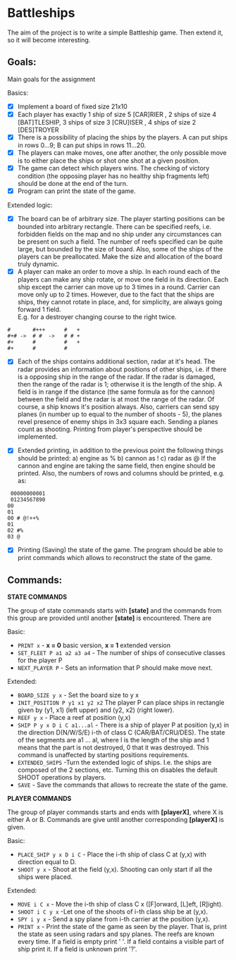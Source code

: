 # Battleships

The aim of the project is to write a simple Battleship game. Then extend it, so it will become interesting.

## Goals:

Main goals for the assignment

Basics:

- [x] Implement a board of fixed size 21x10 
- [x] Each player has exactly 1 ship of size 5 [CAR]RIER , 2 ships of size 4 [BAT]TLESHIP, 3 ships of size 3 [CRU]ISER , 4 ships of size 2 [DES]TROYER
- [x] There is a possibility of placing the ships by the players. A can put ships in rows 0...9; B can put ships in rows 11...20. 
- [x] The players can make moves, one after another, the only possible move is to either place the ships or shot one shot at a given position.
- [x] The game can detect which players wins. The checking of victory condition (the opposing player has no healthy ship fragments left) should be done at the end of the turn.
- [x] Program can print the state of the game.

Extended logic: 

- [x] The board can be of arbitrary size. The player starting positions can be bounded into arbitrary rectangle. There can be specified reefs, i.e. forbidden fields on the map and no ship under any circumstances can be present on such a field. The number of reefs specified can be quite large, but bounded by the size of board. Also, some of the ships of the players can be preallocated. Make the size and allocation of the board truly dynamic.
- [x] A player can make an order to move a ship. In each round each of the players can make any ship rotate, or move one field in its direction. Each ship except the carrier can move up to 3 times in a round. Carrier can move only up to 2 times. However, due to the fact that the ships are ships, they cannot rotate in place, and, for simplicity, are always going forward 1 field.  
E.g. for a destroyer changing course to the right twice.
```
#       #+++      #   +
#+# ->  # #  ->   # # +
#+      #         #   +
#+      #         #
```
- [x] Each of the ships contains additional section, radar at it's head. The radar provides an 
information about positions of other ships, i.e. if there is a opposing ship in the range of the 
radar. If the radar is damaged, then the range of the radar is 1; otherwise it is the length of the 
ship. A field is in range if the distance (the same formula as for the cannon) between the field 
and the radar is at most the range of the radar. Of course, a ship knows it's position always. 
Also, carriers can send spy planes (in number up to equal to the number of shoots - 5), the 
planes revel presence of enemy ships in 3x3 square each. Sending a planes count as shooting.
Printing from player's perspective should be implemented.

- [x]  Extended printing, in addition to the previous point the following things should be printed:
a) engine as %
b) cannon as !
c) radar as @
If the cannon and engine are taking the same field, then engine should be printed. Also, the 
numbers of rows and columns should be printed, e.g. as:
```
 00000000001
 01234567890
00
01
00 # @!++%
01
02 #%
03 @
```
- [x] Printing (Saving) the state of the game. The program should be able to print commands 
which allows to reconstruct the state of the game.


## Commands: 

**STATE COMMANDS**

The group of state commands starts with **[state]** and the commands from this group are provided until 
another **[state]** is encountered. There are

Basic: 
- ```PRINT x``` - **x = 0**  basic version,  **x = 1**   extended version
- ```SET_FLEET P a1 a2 a3 a4``` - The number of ships of consecutive classes for the player P
- ```NEXT_PLAYER P``` - Sets an information that P should make move next.

Extended:


- ```BOARD_SIZE y x``` - Set the board size to y x 
- ```INIT_POSITION P y1 x1 y2 x2``` The player P can place ships in rectangle given by (y1, x1) (left upper) and (y2, x2) (right lower).
- ```REEF y x``` - Place a reef at position (y,x)
- ```SHIP P y x D i C a1...al``` - There is a ship of player P at position (y,x) in the direction D(N/W/S/E) i-th of class C 
(CAR/BAT/CRU/DES). The state of the segments are a1 … al, where l is the length of the 
ship and 1 means that the part is not destroyed, 0 that it was destroyed. This command is 
unaffected by starting positions requirements.
- ```EXTENDED_SHIPS``` -Turn the extended logic of ships. I.e. the ships are composed of the 2 sections, etc. Turning 
this on disables the default SHOOT operations by players. 
- ```SAVE``` - Save the commands that allows to recreate the state of the game.


**PLAYER COMMANDS**

The group of player commands starts and ends with **[playerX]**, where X is either A or B. Commands 
are give until another corresponding **[playerX]** is given.

Basic:

- ```PLACE_SHIP y x D i C``` - Place the i-th ship of class C at (y,x) with direction equal to D.
- ```SHOOT y x``` - Shoot at the field (y,x). Shooting can only start if all the ships were placed.

Extended:

- ```MOVE i C x``` - Move the i-th ship of class C x ([F]orward, [L]eft, [R]ight).
- ```SHOOT i C y x``` -Let one of the shoots of i-th class ship be at (y,x).
- ```SPY i y x``` - Send a spy plane from i-th carrier at the position (y,x).
- ```PRINT x``` - Print the state of the game as seen by the player. That is, print the state as seen using radars 
and spy planes. The reefs are known every time. If a field is empty print ' '. If a field 
contains a visible part of ship print it. If a field is unknown print '?'.

